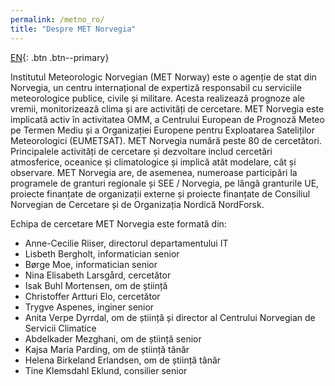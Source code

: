 ```yaml
---
permalink: /metno_ro/
title: "Despre MET Norvegia"
---
```


[EN](/metno/){: .btn .btn--primary}

Institutul Meteorologic Norvegian (MET Norway) este o agenție de stat din Norvegia, un centru internațional de expertiză responsabil cu serviciile meteorologice publice, civile și militare. Acesta realizează prognoze ale vremii, monitorizează clima și are activități de cercetare. MET Norvegia este implicată activ în activitatea OMM, a Centrului European de Prognoză Meteo pe Termen Mediu și a Organizației Europene pentru Exploatarea Sateliților Meteorologici (EUMETSAT). MET Norvegia numără peste 80 de cercetători. Principalele activități de cercetare și dezvoltare includ cercetări atmosferice, oceanice și climatologice și implică atât modelare, cât și observare. MET Norvegia are, de asemenea, numeroase participări la programele de granturi regionale și SEE / Norvegia, pe lângă granturile UE, proiecte finanțate de organizații externe și proiecte finanțate de Consiliul Norvegian de Cercetare și de Organizația Nordică NordForsk.

Echipa de cercetare MET Norvegia este formată din:

 - Anne-Cecilie Riiser, directorul departamentului IT
 - Lisbeth Bergholt, informatician senior
 - Børge Moe, informatician senior
 - Nina Elisabeth Larsgård, cercetător
 - Isak Buhl Mortensen, om de știință
 - Christoffer Artturi Elo, cercetător
 - Trygve Aspenes, inginer senior
 - Anita Verpe Dyrrdal, om de știință și director al Centrului Norvegian de Servicii Climatice
 - Abdelkader Mezghani, om de știință senior
 - Kajsa Maria Parding, om de știință tânăr
 - Helena Birkeland Erlandsen, om de știință tânăr
 - Tine Klemsdahl Eklund, consilier senior
